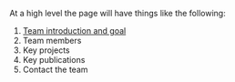 At a high level the page will have things like the following:

1. [Team introduction and goal](content/about.md)
2. Team members
3. Key projects 
4. Key publications
5. Contact the team
